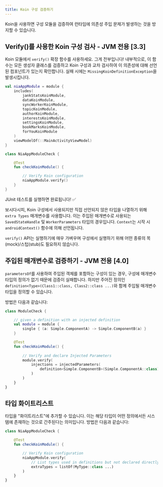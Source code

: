 ```yaml
---
title: Koin 구성 검증하기
---
```


Koin을 사용하면 구성 모듈을 검증하여 런타임에 의존성 주입 문제가 발생하는 것을 방지할 수 있습니다.

## Verify()를 사용한 Koin 구성 검사 - JVM 전용 [3.3]

Koin 모듈에서 `verify()` 확장 함수를 사용하세요. 그게 전부입니다! 내부적으로, 이 함수는 모든 생성자 클래스를 검증하고 Koin 구성과 교차 검사하여 이 의존성에 대해 선언된 컴포넌트가 있는지 확인합니다. 실패 시에는 `MissingKoinDefinitionException`을 발생시킵니다.

```kotlin
val niaAppModule = module {
    includes(
        jankStatsKoinModule,
        dataKoinModule,
        syncWorkerKoinModule,
        topicKoinModule,
        authorKoinModule,
        interestsKoinModule,
        settingsKoinModule,
        bookMarksKoinModule,
        forYouKoinModule
    )
    viewModelOf(::MainActivityViewModel)
}
```

```kotlin
class NiaAppModuleCheck {

    @Test
    fun checkKoinModule() {

        // Verify Koin configuration
        niaAppModule.verify()
    }
}
```

JUnit 테스트를 실행하면 완료됩니다! ✅

보시다시피, Koin 구성에서 사용되지만 직접 선언되지 않은 타입을 나열하기 위해 `extra Types` 매개변수를 사용합니다. 이는 주입된 매개변수로 사용되는 `SavedStateHandle` 및 `WorkerParameters` 타입의 경우입니다. `Context`는 시작 시 `androidContext()` 함수에 의해 선언됩니다.

`verify()` API는 실행하기에 매우 가벼우며 구성에서 실행하기 위해 어떤 종류의 목(mock)/스텁(stub)도 필요하지 않습니다.

## 주입된 매개변수로 검증하기 - JVM 전용 [4.0]

`parametersOf`를 사용하여 주입된 객체를 포함하는 구성이 있는 경우, 구성에 매개변수 타입의 정의가 없기 때문에 검증이 실패합니다. 하지만 주어진 정의인 `definition<Type>(Class1::class, Class2::class ...)`와 함께 주입될 매개변수 타입을 정의할 수 있습니다.

방법은 다음과 같습니다:

```kotlin
class ModuleCheck {

    // given a definition with an injected definition
    val module = module {
        single { (a: Simple.ComponentA) -> Simple.ComponentB(a) }
    }

    @Test
    fun checkKoinModule() {
        
        // Verify and declare Injected Parameters
        module.verify(
            injections = injectedParameters(
                definition<Simple.ComponentB>(Simple.ComponentA::class)
            )
        )
    }
}
```

## 타입 화이트리스트

타입을 "화이트리스트"에 추가할 수 있습니다. 이는 해당 타입이 어떤 정의에서든 시스템에 존재하는 것으로 간주된다는 의미입니다. 방법은 다음과 같습니다:

```kotlin
class NiaAppModuleCheck {

    @Test
    fun checkKoinModule() {

        // Verify Koin configuration
        niaAppModule.verify(
            // List types used in definitions but not declared directly (like parameters injection)
            extraTypes = listOf(MyType::class ...)
        )
    }
}